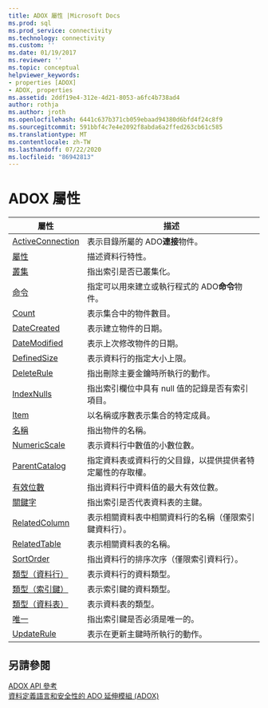 ```yaml
---
title: ADOX 屬性 |Microsoft Docs
ms.prod: sql
ms.prod_service: connectivity
ms.technology: connectivity
ms.custom: ''
ms.date: 01/19/2017
ms.reviewer: ''
ms.topic: conceptual
helpviewer_keywords:
- properties [ADOX]
- ADOX, properties
ms.assetid: 2ddf19e4-312e-4d21-8053-a6fc4b738ad4
author: rothja
ms.author: jroth
ms.openlocfilehash: 6441c637b371cb059ebaad94380d6bfd4f24c8f9
ms.sourcegitcommit: 591bbf4c7e4e2092f8abda6a2ffed263cb61c585
ms.translationtype: MT
ms.contentlocale: zh-TW
ms.lasthandoff: 07/22/2020
ms.locfileid: "86942813"
---
```

# <a name="adox-properties"></a>ADOX 屬性

|屬性|描述|  
|-|-|  
|[ActiveConnection](../../../ado/reference/adox-api/activeconnection-property-adox.md)|表示目錄所屬的 ADO**連接**物件。|  
|[屬性](../../../ado/reference/adox-api/attributes-property-adox.md)|描述資料行特性。|  
|[叢集](../../../ado/reference/adox-api/clustered-property-adox.md)|指出索引是否已叢集化。|  
|[命令](../../../ado/reference/adox-api/command-property-adox.md)|指定可以用來建立或執行程式的 ADO**命令**物件。|  
|[Count](../../../ado/reference/ado-api/count-property-ado.md)|表示集合中的物件數目。|  
|[DateCreated](../../../ado/reference/adox-api/datecreated-property-adox.md)|表示建立物件的日期。|  
|[DateModified](../../../ado/reference/adox-api/datemodified-property-adox.md)|表示上次修改物件的日期。|  
|[DefinedSize](../../../ado/reference/adox-api/definedsize-property-adox.md)|表示資料行的指定大小上限。|  
|[DeleteRule](../../../ado/reference/adox-api/deleterule-property-adox.md)|指出刪除主要金鑰時所執行的動作。|  
|[IndexNulls](../../../ado/reference/adox-api/indexnulls-property-adox.md)|指出索引欄位中具有 null 值的記錄是否有索引項目。|  
|[Item](../../../ado/reference/ado-api/item-property-ado.md)|以名稱或序數表示集合的特定成員。|  
|[名稱](../../../ado/reference/adox-api/name-property-adox.md)|指出物件的名稱。|  
|[NumericScale](../../../ado/reference/adox-api/numericscale-property-adox.md)|表示資料行中數值的小數位數。|  
|[ParentCatalog](../../../ado/reference/adox-api/parentcatalog-property-adox.md)|指定資料表或資料行的父目錄，以提供提供者特定屬性的存取權。|  
|[有效位數](../../../ado/reference/adox-api/precision-property-adox.md)|指出資料行中資料值的最大有效位數。|  
|[關鍵字](../../../ado/reference/adox-api/primarykey-property-adox.md)|指出索引是否代表資料表的主鍵。|  
|[RelatedColumn](../../../ado/reference/adox-api/relatedcolumn-property-adox.md)|表示相關資料表中相關資料行的名稱（僅限索引鍵資料行）。|  
|[RelatedTable](../../../ado/reference/adox-api/relatedtable-property-adox.md)|表示相關資料表的名稱。|  
|[SortOrder](../../../ado/reference/adox-api/sortorder-property-adox.md)|指出資料行的排序次序（僅限索引資料行）。|  
|[類型（資料行）](../../../ado/reference/adox-api/type-property-column-adox.md)|表示資料行的資料類型。|  
|[類型（索引鍵）](../../../ado/reference/adox-api/type-property-key-adox.md)|表示索引鍵的資料類型。|  
|[類型（資料表）](../../../ado/reference/adox-api/type-property-table-adox.md)|表示資料表的類型。|  
|[唯一](../../../ado/reference/adox-api/unique-property-adox.md)|指出索引鍵是否必須是唯一的。|  
|[UpdateRule](../../../ado/reference/adox-api/updaterule-property-adox.md)|表示在更新主鍵時所執行的動作。|  
  
## <a name="see-also"></a>另請參閱  
 [ADOX API 參考](../../../ado/reference/adox-api/adox-api-reference.md)   
 [資料定義語言和安全性的 ADO 延伸模組 (ADOX)](../../../ado/guide/extensions/ado-extensions-for-data-definition-language-and-security-adox.md)
